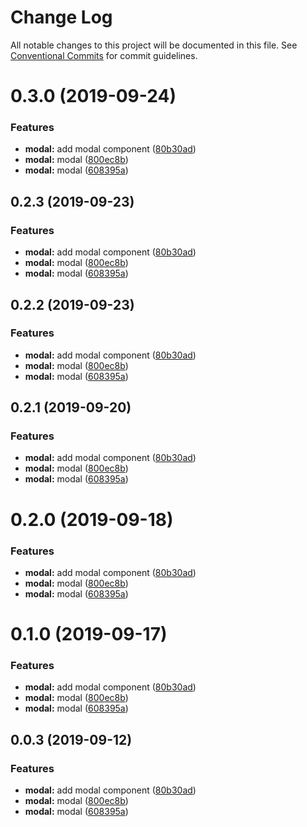 # Change Log

All notable changes to this project will be documented in this file.
See [Conventional Commits](https://conventionalcommits.org) for commit guidelines.

# 0.3.0 (2019-09-24)

### Features

- **modal:** add modal component ([80b30ad](https://github.com/synerise/synerise-design/commit/80b30ad))
- **modal:** modal ([800ec8b](https://github.com/synerise/synerise-design/commit/800ec8b))
- **modal:** modal ([608395a](https://github.com/synerise/synerise-design/commit/608395a))

## 0.2.3 (2019-09-23)

### Features

- **modal:** add modal component ([80b30ad](https://github.com/synerise/synerise-design/commit/80b30ad))
- **modal:** modal ([800ec8b](https://github.com/synerise/synerise-design/commit/800ec8b))
- **modal:** modal ([608395a](https://github.com/synerise/synerise-design/commit/608395a))

## 0.2.2 (2019-09-23)

### Features

- **modal:** add modal component ([80b30ad](https://github.com/synerise/ds/commit/80b30ad))
- **modal:** modal ([800ec8b](https://github.com/synerise/ds/commit/800ec8b))
- **modal:** modal ([608395a](https://github.com/synerise/ds/commit/608395a))

## 0.2.1 (2019-09-20)

### Features

- **modal:** add modal component ([80b30ad](https://github.com/synerise/ds/commit/80b30ad))
- **modal:** modal ([800ec8b](https://github.com/synerise/ds/commit/800ec8b))
- **modal:** modal ([608395a](https://github.com/synerise/ds/commit/608395a))

# 0.2.0 (2019-09-18)

### Features

- **modal:** add modal component ([80b30ad](https://github.com/synerise/synerise-design/commit/80b30ad))
- **modal:** modal ([800ec8b](https://github.com/synerise/synerise-design/commit/800ec8b))
- **modal:** modal ([608395a](https://github.com/synerise/synerise-design/commit/608395a))

# 0.1.0 (2019-09-17)

### Features

- **modal:** add modal component ([80b30ad](https://github.com/synerise/synerise-design/commit/80b30ad))
- **modal:** modal ([800ec8b](https://github.com/synerise/synerise-design/commit/800ec8b))
- **modal:** modal ([608395a](https://github.com/synerise/synerise-design/commit/608395a))

## 0.0.3 (2019-09-12)

### Features

- **modal:** add modal component ([80b30ad](https://github.com/synerise/synerise-design/commit/80b30ad))
- **modal:** modal ([800ec8b](https://github.com/synerise/synerise-design/commit/800ec8b))
- **modal:** modal ([608395a](https://github.com/synerise/synerise-design/commit/608395a))
